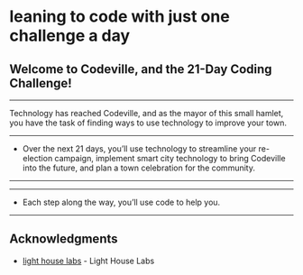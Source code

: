 # leaning to code with just one challenge a day

## Welcome to Codeville, and the 21-Day Coding Challenge!

---

Technology has reached Codeville, and as the mayor of this small hamlet, you have the task of finding ways to use technology to improve your town.

---

- Over the next 21 days, you’ll use technology to streamline your re-election campaign, implement smart city technology to bring Codeville into the future, and plan a town celebration for the community.

---

---

- Each step along the way, you’ll use code to help you.

---

## Acknowledgments

- [light house labs](https://coding-challenge.lighthouselabs.ca) - Light House Labs
